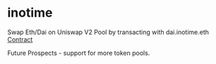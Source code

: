 # inotime
Swap Eth/Dai on Uniswap V2 Pool by transacting with dai.inotime.eth     
[Contract](https://rinkeby.etherscan.io/address/0xcf385750880aff169317229f10d636a4b31150a3)

Future Prospects - support for more token pools.
